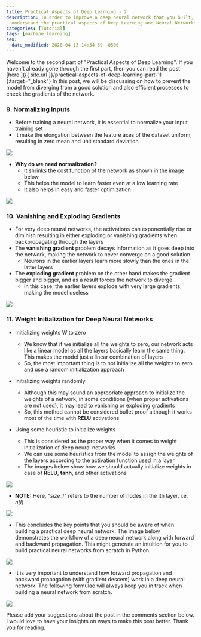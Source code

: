 ```yaml
---
title: Practical Aspects of Deep Learning - 2
description: In order to improve a deep neural network that you built, you need to
  understand the practical aspects of Deep Learning and Neural Networks.
categories: [Tutorial]
tags: [machine_learning]
seo:
  date_modified: 2020-04-13 14:54:59 -0500
---
```


Welcome to the second part of "Practical Aspects of Deep Learning". If you haven't already gone through the first part,
then you can read the post [here.]({{ site.url }}/practical-aspects-of-deep-learning-part-1){:target="_blank"} In this
post, we will be discussing on how to prevent the model from diverging from a good solution and also efficient
processes to check the gradients of the network.


### 9. Normalizing Inputs

- Before training a neural network, it is essential to normalize your input training set
- It make the elongation between the feature axes of the dataset uniform, resulting in zero mean and unit standard deviation

![](https://i.ibb.co/0qQt5jH/Screenshot-from-2019-05-24-09-40-00.png)

- **Why do we need normalization?**
    - It shrinks the cost function of the network as shown in the image below
    - This helps the model to learn faster even at a low learning rate
    - It also helps in easy and faster optimization

![](https://i.ibb.co/TqqDZxR/Screenshot-from-2019-05-24-09-43-38.png)

### 10. Vanishing and Exploding Gradients

- For very deep neural networks, the activations can exponentially rise or diminish resulting in either exploding or vanishing gradients when backpropagating through the layers
- The **vanishing gradient** problem decays information as it goes deep into the network, making the network to never converge on a good solution
    - Neurons in the earlier layers learn more slowly than the ones in the latter layers
- The **exploding gradient** problem on the other hand makes the gradient bigger and bigger, and as a result forces the network to diverge
    - In this case, the earlier layers explode with very large gradients, making the model useless

![](https://i.ibb.co/MNqQW13/Screenshot-from-2019-05-24-09-59-36.png)

### 11. Weight Initialization for Deep Neural Networks

- Initializing weights W to zero
    - We know that if we initialize all the weights to zero, our network acts like a linear model as all the layers basically learn the same thing. This makes the model just a linear combination of layers
    - So, the most important thing is to not initialize all the weights to zero and use a random initialization approach

- Initializing weights randomly
    - Although this may sound an appropriate approach to initialize the weights of a network, in some conditions (when proper activations are not used), it may lead to vanishing or exploding gradients
    - So, this method cannot be considered bullet proof although it works most of the time with **RELU** activations

- Using some heuristic to initialize weights
    - This is considered as the proper way when it comes to weight initialization of deep neural networks
    - We can use some heuristics from the model to assign the weights of the layers according to the activation function used in a layer
    - The images below show how we should actually initialize weights in case of **RELU**, **tanh**, and other activations

![](https://i.ibb.co/nCsYSMB/Screenshot-from-2019-05-25-09-07-09.png)


- **NOTE:** Here, *"size_l"* refers to the number of nodes in the lth layer, i.e. *n[l]*

![](https://i.ibb.co/TRj2GyG/Screenshot-from-2019-05-25-09-25-36.png)



- This concludes the key points that you should be aware of when building a practical deep neural network. The image below demonstrates the workflow of a deep neural network along with forward and backward propagation. This might generate an intuition for you to build practical neural networks from scratch in Python.

![](https://i.ibb.co/Qdy8W0D/Screenshot-from-2019-05-07-20-19-13.png)

- It is very important to understand how forward propagation and backward propagation (with gradient descent) work in a deep neural network. The following formulae will always keep you in track when building a neural network from scratch.

![](https://i.ibb.co/85rXKYB/Screenshot-from-2019-05-06-20-41-00.png)


Please add your suggestions about the post in the comments section below. I would love to have your insights on
ways to make this post better. Thank you for reading.



